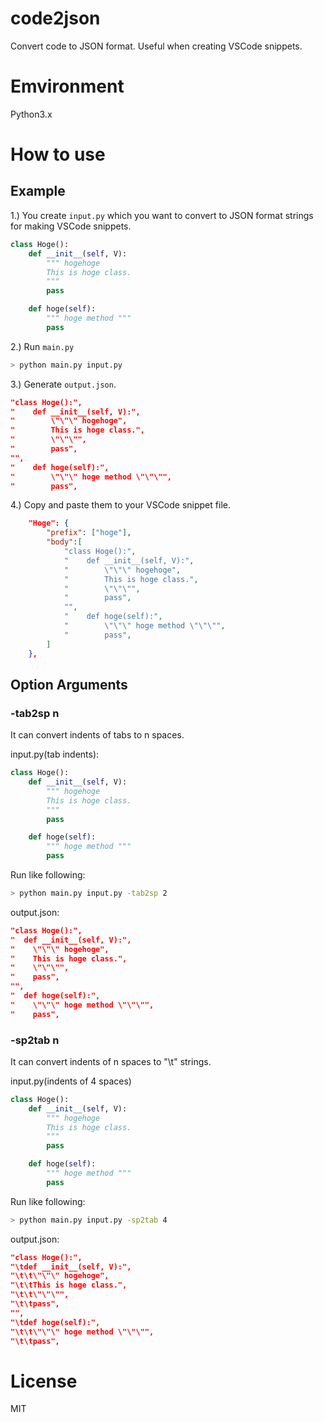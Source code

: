 # code2json
Convert code to JSON format. Useful when creating VSCode snippets.

# Emvironment
Python3.x

# How to use
## Example
1.) You create `input.py` which you want to convert to JSON format strings for making VSCode snippets.

```python
class Hoge():
    def __init__(self, V):
        """ hogehoge
        This is hoge class.
        """
        pass

    def hoge(self):
        """ hoge method """
        pass
```

2.) Run `main.py`

```sh
> python main.py input.py
```

3.) Generate `output.json`.

```json
"class Hoge():",
"    def __init__(self, V):",
"        \"\"\" hogehoge",
"        This is hoge class.",
"        \"\"\"",
"        pass",
"",
"    def hoge(self):",
"        \"\"\" hoge method \"\"\"",
"        pass",
```

4.) Copy and paste them to your VSCode snippet file.

```json
    "Hoge": {
        "prefix": ["hoge"],
        "body":[
            "class Hoge():",
            "    def __init__(self, V):",
            "        \"\"\" hogehoge",
            "        This is hoge class.",
            "        \"\"\"",
            "        pass",
            "",
            "    def hoge(self):",
            "        \"\"\" hoge method \"\"\"",
            "        pass",
        ]
    },
```

## Option Arguments
### -tab2sp n
It can convert indents of tabs to n spaces.

input.py(tab indents):
```python
class Hoge():
	def __init__(self, V):
		""" hogehoge
		This is hoge class.
		"""
		pass

	def hoge(self):
		""" hoge method """
		pass
```

Run like following:
```sh
> python main.py input.py -tab2sp 2
```

output.json:
```json
"class Hoge():",
"  def __init__(self, V):",
"    \"\"\" hogehoge",
"    This is hoge class.",
"    \"\"\"",
"    pass",
"",
"  def hoge(self):",
"    \"\"\" hoge method \"\"\"",
"    pass",
```

### -sp2tab n
It can convert indents of n spaces to "\t" strings.

input.py(indents of 4 spaces)
```python
class Hoge():
    def __init__(self, V):
        """ hogehoge
        This is hoge class.
        """
        pass

    def hoge(self):
        """ hoge method """
        pass
```

Run like following:
```sh
> python main.py input.py -sp2tab 4
```

output.json:
```json
"class Hoge():",
"\tdef __init__(self, V):",
"\t\t\"\"\" hogehoge",
"\t\tThis is hoge class.",
"\t\t\"\"\"",
"\t\tpass",
"",
"\tdef hoge(self):",
"\t\t\"\"\" hoge method \"\"\"",
"\t\tpass",
```

# License
MIT

